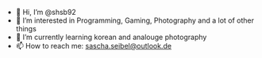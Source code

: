 - 👋 Hi, I’m @shsb92
- 👀 I’m interested in Programming, Gaming, Photography and a lot of other things
- 🌱 I’m currently learning korean and analouge photography
- 📫 How to reach me:
  sascha.seibel@outlook.de

<!---
shsb92/shsb92 is a ✨ special ✨ repository because its `README.md` (this file) appears on your GitHub profile.
You can click the Preview link to take a look at your changes.
--->
